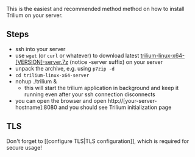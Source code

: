 This is the easiest and recommended method method on how to install Trilium on your server.

## Steps

* ssh into your server
* use `wget` (or `curl` or whatever) to download latest [
trilium-linux-x64-[VERSION]-server.7z](https://github.com/zadam/trilium/releases/latest) (notice -server suffix) on your server
* unpack the archive, e.g. using `p7zip -d`
* `cd trilium-linux-x64-server`
* nohup ./trilium &
  * this will start the trilium application in background and keep it running even after your ssh connection disconnects
* you can open the browser and open http://[your-server-hostname]:8080 and you should see Trilium initialization page

## TLS

Don't forget to [[configure TLS|TLS configuration]], which is required for secure usage!